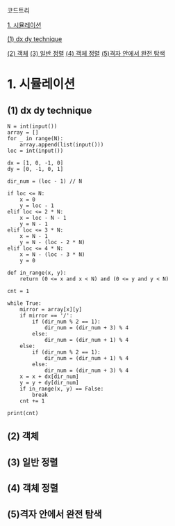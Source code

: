 코드트리

[1. 시뮬레이션](#1-시뮬레이션)

[(1) dx dy technique](#1-dx-dy-technique)
  
[(2) 객체](#2-객체)
  [(3) 일반 정렬](#-3-------)
  [(4) 객체 정렬](#-4-------)
  [(5)격자 안에서 완전 탐색](#-5-------------)


# 1. 시뮬레이션
## (1) dx dy technique

````
N = int(input())
array = []
for _ in range(N):
    array.append(list(input()))
loc = int(input())

dx = [1, 0, -1, 0]
dy = [0, -1, 0, 1]

dir_num = (loc - 1) // N

if loc <= N:
    x = 0
    y = loc - 1
elif loc <= 2 * N:
    x = loc - N - 1
    y = N - 1
elif loc <= 3 * N:
    x = N - 1
    y = N - (loc - 2 * N)
elif loc <= 4 * N:
    x = N - (loc - 3 * N)
    y = 0

def in_range(x, y):
    return (0 <= x and x < N) and (0 <= y and y < N)

cnt = 1

while True:
    mirror = array[x][y]
    if mirror == '/':
        if (dir_num % 2 == 1):
            dir_num = (dir_num + 3) % 4
        else:
            dir_num = (dir_num + 1) % 4
    else:
        if (dir_num % 2 == 1):
            dir_num = (dir_num + 1) % 4
        else:
            dir_num = (dir_num + 3) % 4
    x = x + dx[dir_num]
    y = y + dy[dir_num]
    if in_range(x, y) == False:
        break
    cnt += 1
    
print(cnt)
````
## (2) 객체

## (3) 일반 정렬

## (4) 객체 정렬

## (5)격자 안에서 완전 탐색
